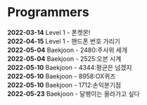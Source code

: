 # Programmers
**2022-03-14** Level 1 - 폰켓몬!<br>
**2022-04-15** Level 1 - 핸드폰 번호 가리기<br>
**2022-05-04** Baekjoon - 2480:주사위 세개<br>
**2022-05-04** Baekjoon - 2525:오븐 시계<br>
**2022-05-10** Baekjoon - 4344:평균은 넘겠지<br>
**2022-05-10** Baekjoon - 8958:OX퀴즈<br>
**2022-05-10** Baekjoon - 1712:손익분기점<br>
**2022-05-23** Baekjoon - 달팽이는 올라가고 싶다
